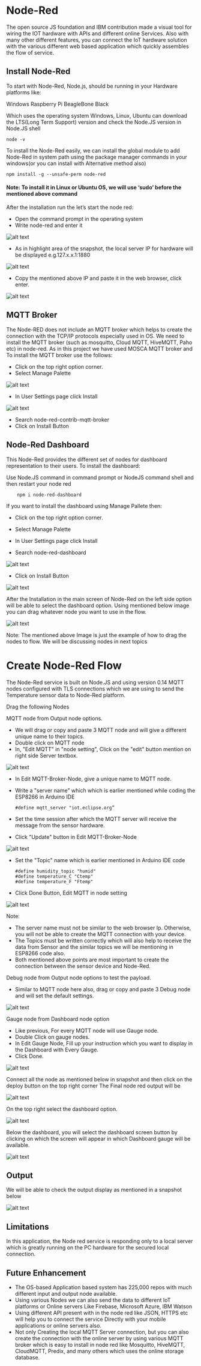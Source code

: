 # Node-Red 

The open source JS foundation and IBM contribution made a visual tool for wiring the IOT hardware with APIs and different online Services. Also with many other different features, you can connect the IoT hardware solution with the various different web based application which quickly assembles the flow of service.

## Install Node-Red 

To start with Node-Red, Node.js, should be running in your Hardware platforms like:

Windows
Raspberry Pi
BeagleBone Black

Which uses the operating system Windows, Linux, Ubuntu can download the LTS(Long Term Support) version and check the Node.JS version in Node.JS shell

    node -v

To install the Node-Red easily, we can install the global module to add Node-Red in system path using the package manager commands in your windows(or you can install with Alternative method also) 

    npm install -g --unsafe-perm node-red

#### Note: To install it in Linux or Ubuntu OS, we will  use ‘sudo’ before the mentioned above command

After the installation run the let’s start the node red:

  - Open the command prompt in the operating system
  - Write node-red and enter it 

![alt text](https://github.com/varul29/Node-Red_MQTT_Tutorial/blob/master/Node-Red_Snapshot/Cmd1.PNG)

  - As in highlight area of the snapshot, the local server IP for hardware will be displayed e.g.127.x.x.1:1880

![alt text](https://github.com/varul29/Node-Red_MQTT_Tutorial/blob/master/Node-Red_Snapshot/cmd2.PNG)

  - Copy the mentioned above IP and paste it in the web browser, click enter.

![alt text](https://github.com/varul29/Node-Red_MQTT_Tutorial/blob/master/Node-Red_Snapshot/Node%20Red%20Display.PNG)

##  MQTT Broker

The Node-RED does not include an MQTT broker which helps to create the connection with the TCP/IP protocols especially used in OS. We need to install the MQTT broker (such as mosquitto, Cloud MQTT, HiveMQTT, Paho etc) in node-red. As in this project we have used MOSCA MQTT broker and To install the MQTT broker use the follows:

  - Click on the top right option corner.
  - Select Manage Palette

![alt text](https://github.com/varul29/Node-Red_MQTT_Tutorial/blob/master/Node-Red_Snapshot/Manage%20Palette.PNG)

  - In User Settings page click Install

![alt text](https://github.com/varul29/Node-Red_MQTT_Tutorial/blob/master/Node-Red_Snapshot/Manage%20Palette%20user%20settings%20page.PNG)

  - Search node-red-contrib-mqtt-broker
  - Click on Install Button


## Node-Red Dashboard

This Node-Red provides the different set of nodes for dashboard representation to their users. To install the dashboard:

Use Node.JS command in command prompt or NodeJS command shell and then restart your node red

		npm i node-red-dashboard

If you want to install the dashboard using Manage Pallete then:

  - Click on the top right option corner.
  - Select Manage Palette



  - In User Settings page click Install
  - Search node-red-dashboard

![alt text](https://github.com/varul29/Node-Red_MQTT_Tutorial/blob/master/Node-Red_Snapshot/Manage%20Palette.PNG)

  - Click on Install Button

![alt text](https://github.com/varul29/Node-Red_MQTT_Tutorial/blob/master/Node-Red_Snapshot/Manage%20Palette%20user%20settings%20page.PNG)

After the Installation in the main screen of Node-Red on the left side option will be able to select the dashboard option. Using mentioned below image you can drag whatever node you want to use in the flow.

![alt text](https://github.com/varul29/Node-Red_MQTT_Tutorial/blob/master/Node-Red_Snapshot/drag%20image.gif)

Note: The mentioned above Image is just the example of how to drag the nodes to flow. We will be discussing nodes in next topics


# Create Node-Red Flow
 
The Node-Red service is built on Node.JS and using version 0.14 MQTT nodes configured with TLS connections which we are using to send the Temperature sensor data to Node-Red platform.

  Drag the following Nodes

  MQTT node from Output node options. 

  - We will drag or copy and paste 3 MQTT node and will give a different unique name to their topics.
  - Double click on MQTT node
  - In, "Edit MQTT" in "node setting", Click on the "edit" button mention on right side Server textbox.

![alt text](https://github.com/varul29/Node-Red_MQTT_Tutorial/blob/master/Node-Red_Snapshot/MQTT%20Edit%20node.PNG)
     
  - In Edit MQTT-Broker-Node, give a unique name to MQTT node.
  - Write a "server name" which which is earlier mentioned while coding the  ESP8266 in Arduino IDE

        #define mqtt_server "iot.eclipse.org”

  - Set the time session after which the MQTT server will receive the message from the sensor hardware.
  - Click "Update" button in Edit MQTT-Broker-Node

![alt text](https://github.com/varul29/Node-Red_MQTT_Tutorial/blob/master/Node-Red_Snapshot/PIC4%20MQTT%20settings%20setup.PNG)

  - Set the "Topic" name which is earlier mentioned in Arduino IDE code

        #define humidity_topic "humid"
        #define temperature_C "Ctemp"
        #define temperature_F "Ftemp"
 
  - Click Done Button, Edit MQTT in node setting
  
![alt text](https://github.com/varul29/Node-Red_MQTT_Tutorial/blob/master/Node-Red_Snapshot/Pic%203%20Ftemp.PNG)  
	
Note: 

  - The server name must not be similar to the web browser Ip. Otherwise, you will not be able to create the MQTT connection with your device.
  - The Topics must be written correctly which will also help to receive the data from Sensor and the similar topics we will be mentioning in ESP8266 code also.
  - Both mentioned above points are most important to create the connection between the sensor device and Node-Red.

 
  Debug node from Output node options to test the payload.

  - Similar to MQTT node here also, drag or copy and paste 3 Debug node and will set the default settings. 

![alt text](https://github.com/varul29/Node-Red_MQTT_Tutorial/blob/master/Node-Red_Snapshot/Debug%20node.PNG)

  Gauge node from Dashboard node option

  - Like previous, For every MQTT node will use Gauge node.
  - Double Click on gauge nodes.
  - In Edit Gauge Node, Fill up your instruction which you want to display in the Dashboard with Every Gauge.
  - Click Done.
 
 ![alt text](https://github.com/varul29/Node-Red_MQTT_Tutorial/blob/master/Node-Red_Snapshot/PIC5%20dashboard%20Gauge.PNG)

Connect all the node as mentioned below in snapshot and then click on the deploy button on the top right corner
The Final node red output will be

![alt text](https://github.com/varul29/Node-Red_MQTT_Tutorial/blob/master/Node-Red_Snapshot/Pic%201.PNG)

On the top right   select the dashboard option.  

![alt text](https://github.com/varul29/Node-Red_MQTT_Tutorial/blob/master/Node-Red_Snapshot/Dash1.PNG)

Below the dashboard, you will select the dashboard screen button by clicking on which the screen will appear in which Dashboard gauge will be available.

![alt text](https://github.com/varul29/Node-Red_MQTT_Tutorial/blob/master/Node-Red_Snapshot/Dash2.PNG)

## Output

We will be able to check the output display as mentioned in a snapshot below

![alt text](https://github.com/varul29/Node-Red_MQTT_Tutorial/blob/master/Node-Red_Snapshot/Gauge%20Screen.PNG)

## Limitations

In this application, the Node red service is responding only to a local server which is greatly running on the PC hardware for the secured local connection. 

## Future Enhancement 

- The OS-based Application based system has 225,000 repos with much different input and output node available.
- Using various Nodes we can also send the data to different IoT platforms or Online servers Like Firebase, Microsoft Azure, IBM Watson
- Using different API present with in the node red like JSON, HTTPS etc will help you to connect the service Directly with your mobile applications or online servers also.
- Not only Creating the local MQTT Server connection, but you can also create the connection with the online server by using various MQTT broker which is easy to install in node red like Mosquitto, HiveMQTT, CloudMQTT, Predix, and many others which uses the online storage database.
